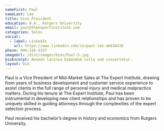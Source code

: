 ```yaml
---
nameFirst: Paul
nameLast: Lee
title: Vice President
education: B.A., Rutgers University
email: paul@theexpertinstitute.com
categories: Sales
social:
  - label: LinkedIn
    url: https://www.linkedin.com/in/paul-lee-a663b430
phone: 646-216-2337
imageUrl: /dist/images/bios/Paul-5.jpg
bioExcerpt: Aenean lacinia bibendum nulla sed consectetur.
layout: bio
---
```


<p>Paul is a Vice President of Mid-Market Sales at The Expert Institute, drawing from years of business development and customer service experience to assist clients in the full range of personal injury and medical malpractice matters. During his tenure at The Expert Institute, Paul has been instrumental in developing new client relationships and has proven to be uniquely skilled in guiding attorneys through the complexities of the expert selection process.</p>

<p>Paul received his bachelor’s degree in history and economics from Rutgers University.</p>